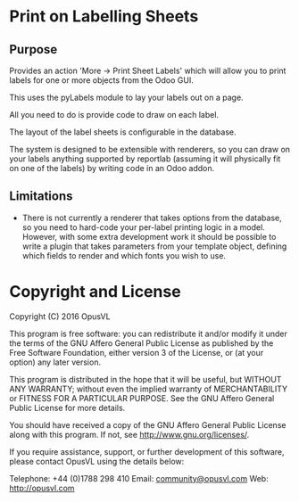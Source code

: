 # Print on Labelling Sheets
## Purpose

Provides an action 'More -> Print Sheet Labels' which will allow you to print
labels for one or more objects from the Odoo GUI.

This uses the pyLabels module to lay your labels out on a page.

All you need to do is provide code to draw on each label.

The layout of the label sheets is configurable in the database.

The system is designed to be extensible with renderers, so you can
draw on your labels anything supported by reportlab (assuming it will
physically fit on one of the labels) by writing code in an
Odoo addon.

## Limitations

* There is not currently a renderer that takes options from the database,
so you need to hard-code your per-label printing logic in a model.
However, with some extra development work it should be possible to write
a plugin that takes parameters from your template object, defining which fields
to render and which fonts you wish to use.


# Copyright and License

Copyright (C) 2016 OpusVL

This program is free software: you can redistribute it and/or modify
it under the terms of the GNU Affero General Public License as
published by the Free Software Foundation, either version 3 of the
License, or (at your option) any later version.

This program is distributed in the hope that it will be useful,
but WITHOUT ANY WARRANTY; without even the implied warranty of
MERCHANTABILITY or FITNESS FOR A PARTICULAR PURPOSE.  See the
GNU Affero General Public License for more details.

You should have received a copy of the GNU Affero General Public License
along with this program.  If not, see <http://www.gnu.org/licenses/>.

If you require assistance, support, or further development of this
software, please contact OpusVL using the details below:

Telephone: +44 (0)1788 298 410
Email: community@opusvl.com
Web: http://opusvl.com
